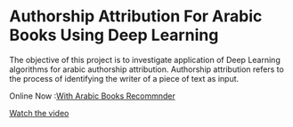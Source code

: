 # Authorship Attribution For Arabic Books Using Deep Learning

The objective of this project is to investigate application of Deep Learning algorithms for arabic authorship attribution. Authorship attribution refers to the process of identifying the writer of a piece of text as input.

Online Now :[With Arabic Books Recommnder](https://share.streamlit.io/a-safarji/books-recommnder-/main/basedon_user.py)


[Watch the video](https://github.com/A-safarji/Books-Recommnder-/blob/main/Screen%20Recording%202021-12-09%20at%209.33.50%20AM.mp4)
